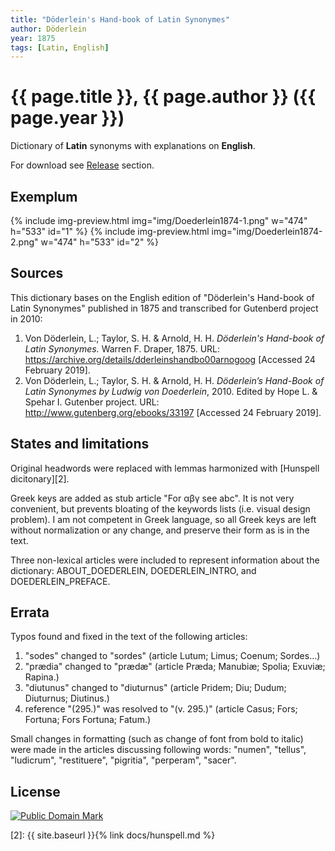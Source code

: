 ```yaml
---
title: "Döderlein's Hand-book of Latin Synonymes"
author: Döderlein
year: 1875
tags: [Latin, English]
---
```

# {{ page.title }}, {{ page.author }} ({{ page.year }})

Dictionary of **Latin** synonyms with explanations on **English**.

For download see [Release][1] section.


## Exemplum

{% include img-preview.html img="img/Doederlein1874-1.png" w="474" h="533" id="1" %}
{% include img-preview.html img="img/Doederlein1874-2.png" w="474" h="533" id="2" %}


## Sources

This dictionary bases on the English edition of "Döderlein's Hand-book of Latin Synonymes" published in 1875 and transcribed for Gutenberd project in 2010:
    
1. Von Döderlein, L.; Taylor, S. H. & Arnold, H. H. _Döderlein's Hand-book of Latin Synonymes._ Warren F. Draper, 1875. URL: <https://archive.org/details/dderleinshandbo00arnogoog> \[Accessed 24 February 2019\].
1. Von Döderlein, L.; Taylor, S. H. & Arnold, H. H. _Döderlein’s Hand-Book of Latin Synonymes by Ludwig von Doederlein_, 2010. Edited by Hope L. & Spehar I. Gutenber project. URL: <http://www.gutenberg.org/ebooks/33197> \[Accessed 24 February 2019\].


## States and limitations

Original headwords were replaced with lemmas harmonized with [Hunspell dicitonary][2].

Greek keys are added as stub article "For αβγ see abc". It is not very convenient, but prevents bloating of the keywords lists (i.e. visual design problem). I am not competent in Greek language, so all Greek keys are left without normalization or any change, and preserve their form as is in the text.

Three non-lexical articles were included to represent information about the dictionary: ABOUT_DOEDERLEIN, DOEDERLEIN_INTRO, and DOEDERLEIN_PREFACE.


## Errata

Typos found and fixed in the text of the following articles:

1. "sodes" changed to "sordes" (article Lutum; Limus; Coenum; Sordes…)
1. "prædia" changed to "prædæ" (article Præda; Manubiæ; Spolia; Exuviæ; Rapina.)
1. "diutunus" changed to "diuturnus" (article Pridem; Diu; Dudum; Diuturnus; Diutinus.)
1. reference "(295.)" was resolved to "(v. 295.)" (article Casus; Fors; Fortuna; Fors Fortuna; Fatum.)

Small changes in formatting (such as change of font from bold to italic) were made in the articles discussing following words: "numen", "tellus", "ludicrum", "restituere", "pigritia", "perperam", "sacer".


## License

<a rel="license" href="http://creativecommons.org/publicdomain/mark/1.0/">
<img src="https://licensebuttons.net/p/mark/1.0/88x31.png"
     style="border-style: none;" alt="Public Domain Mark" />
</a>


[1]: https://github.com/nikita-moor/latin-dictionary/releases/
[2]: {{ site.baseurl }}{% link docs/hunspell.md %}

